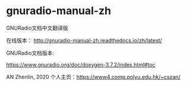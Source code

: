 # gnuradio-manual-zh
GNURadio文档中文翻译版

在线版本：
http://gnuradio-manual-zh.readthedocs.io/zh/latest/

GNURadio文档版本:

https://www.gnuradio.org/doc/doxygen-3.7.2/index.html#toc


AN Zhenlin, 2020
个人主页：https://www4.comp.polyu.edu.hk/~cszan/
